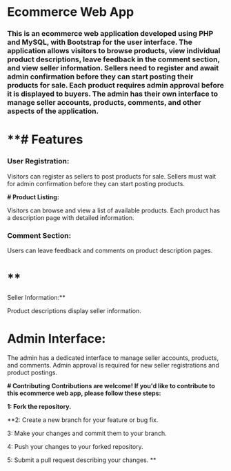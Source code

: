 # **Ecommerce Web App**

### This is an ecommerce web application developed using PHP and MySQL, with Bootstrap for the user interface. The application allows visitors to browse products, view individual product descriptions, leave feedback in the comment section, and view seller information. Sellers need to register and await admin confirmation before they can start posting their products for sale. Each product requires admin approval before it is displayed to buyers. The admin has their own interface to manage seller accounts, products, comments, and other aspects of the application.

# **# **Features**


### User Registration:

Visitors can register as sellers to post products for sale.
Sellers must wait for admin confirmation before they can start posting products.

**# Product Listing:**

Visitors can browse and view a list of available products.
Each product has a description page with detailed information.

 ### Comment Section:

Users can leave feedback and comments on product description pages.
# **
Seller Information:**

Product descriptions display seller information.

# **Admin Interface:**

The admin has a dedicated interface to manage seller accounts, products, and comments.
Admin approval is required for new seller registrations and product postings.



**# Contributing**
**Contributions are welcome! If you'd like to contribute to this ecommerce web app, please follow these steps:**

**1: Fork the repository.**

**2: Create a new branch for your feature or bug fix.

3: Make your changes and commit them to your branch.

4: Push your changes to your forked repository.

5: Submit a pull request describing your changes.
**
